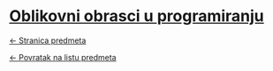 # [Oblikovni obrasci u programiranju](https://www.github.com/studosi-fer/OOUP)
[<- Stranica predmeta](https://www.fer.unizg.hr/predmet/ooup)

[<- Povratak na listu predmeta](https://www.github.com/studosi/FER)